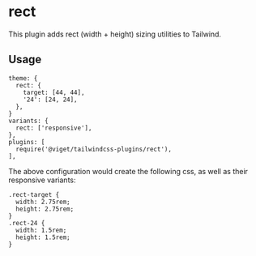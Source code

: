 # rect

This plugin adds rect (width + height) sizing utilities to Tailwind.

## Usage

```
theme: {
  rect: {
    target: [44, 44],
    '24': [24, 24],
  },
}
variants: {
  rect: ['responsive'],
},
plugins: [
  require('@viget/tailwindcss-plugins/rect'),
],
```

The above configuration would create the following css, as well as their responsive variants:

```
.rect-target {
  width: 2.75rem;
  height: 2.75rem;
}
.rect-24 {
  width: 1.5rem;
  height: 1.5rem;
}
```
